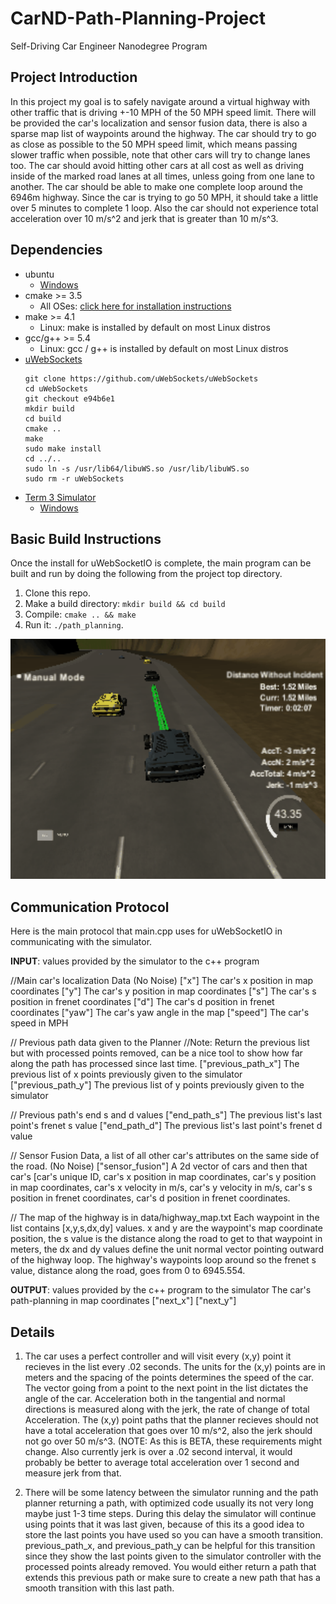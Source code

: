 # CarND-Path-Planning-Project
Self-Driving Car Engineer Nanodegree Program
  

## Project Introduction
In this project my goal is to safely navigate around a virtual highway with other traffic that is driving +-10 MPH of the 50 MPH speed limit. There will be provided the car's localization and sensor fusion data, there is also a sparse map list of waypoints around the highway. The car should try to go as close as possible to the 50 MPH speed limit, which means passing slower traffic when possible, note that other cars will try to change lanes too. The car should avoid hitting other cars at all cost as well as driving inside of the marked road lanes at all times, unless going from one lane to another. The car should be able to make one complete loop around the 6946m highway. Since the car is trying to go 50 MPH, it should take a little over 5 minutes to complete 1 loop. Also the car should not experience total acceleration over 10 m/s^2 and jerk that is greater than 10 m/s^3.




## Dependencies
* ubuntu
 	* [Windows](https://www.howtogeek.com/249966/how-to-install-and-use-the-linux-bash-shell-on-windows-10/)
* cmake >= 3.5
  * All OSes: [click here for installation instructions](https://cmake.org/install/)
* make >= 4.1
  * Linux: make is installed by default on most Linux distros
* gcc/g++ >= 5.4
  * Linux: gcc / g++ is installed by default on most Linux distros
* [uWebSockets](https://github.com/uWebSockets/uWebSockets)
	```
	git clone https://github.com/uWebSockets/uWebSockets 
	cd uWebSockets
	git checkout e94b6e1
	mkdir build
	cd build
	cmake ..
	make 
	sudo make install
	cd ../..
	sudo ln -s /usr/lib64/libuWS.so /usr/lib/libuWS.so
	sudo rm -r uWebSockets
	```
* [Term 3 Simulator](https://github.com/udacity/self-driving-car-sim/releases/tag/T3_v1.2)
	* [Windows](https://drive.google.com/open?id=1D8zMmW9VgCaqwCz6-U5NT-boZ0IqKYr-)


## Basic Build Instructions
Once the install for uWebSocketIO is complete, the main program can be built and run by doing the following from the project top directory.
1. Clone this repo.
2. Make a build directory: `mkdir build && cd build`
3. Compile: `cmake .. && make`
4. Run it: `./path_planning`.

<div align=center><img width="512" height="384" src="./Path-Planning-Project.gif"/></div>

## Communication Protocol

Here is the main protocol that main.cpp uses for uWebSocketIO in communicating with the simulator.

**INPUT**: values provided by the simulator to the c++ program


//Main car's localization Data (No Noise)
["x"] The car's x position in map coordinates
["y"] The car's y position in map coordinates
["s"] The car's s position in frenet coordinates
["d"] The car's d position in frenet coordinates
["yaw"] The car's yaw angle in the map
["speed"] The car's speed in MPH


// Previous path data given to the Planner
//Note: Return the previous list but with processed points removed, can be a nice tool to show how far along the path has processed since last time. 
["previous_path_x"] The previous list of x points previously given to the simulator
["previous_path_y"] The previous list of y points previously given to the simulator


// Previous path's end s and d values 
["end_path_s"] The previous list's last point's frenet s value
["end_path_d"] The previous list's last point's frenet d value


// Sensor Fusion Data, a list of all other car's attributes on the same side of the road. (No Noise)
["sensor_fusion"] A 2d vector of cars and then that car's [car's unique ID, car's x position in map coordinates, car's y position in map coordinates, car's x velocity in m/s, car's y velocity in m/s, car's s position in frenet coordinates, car's d position in frenet coordinates. 


// The map of the highway is in data/highway_map.txt
Each waypoint in the list contains  [x,y,s,dx,dy] values. x and y are the waypoint's map coordinate position, the s value is the distance along the road to get to that waypoint in meters, the dx and dy values define the unit normal vector pointing outward of the highway loop.
The highway's waypoints loop around so the frenet s value, distance along the road, goes from 0 to 6945.554.


**OUTPUT**: values provided by the c++ program to the simulator
The car's  path-planning  in map coordinates
["next_x"] 
["next_y"] 

## Details

1. The car uses a perfect controller and will visit every (x,y) point it recieves in the list every .02 seconds. The units for the (x,y) points are in meters and the spacing of the points determines the speed of the car. The vector going from a point to the next point in the list dictates the angle of the car. Acceleration both in the tangential and normal directions is measured along with the jerk, the rate of change of total Acceleration. The (x,y) point paths that the planner recieves should not have a total acceleration that goes over 10 m/s^2, also the jerk should not go over 50 m/s^3. (NOTE: As this is BETA, these requirements might change. Also currently jerk is over a .02 second interval, it would probably be better to average total acceleration over 1 second and measure jerk from that.

2. There will be some latency between the simulator running and the path planner returning a path, with optimized code usually its not very long maybe just 1-3 time steps. During this delay the simulator will continue using points that it was last given, because of this its a good idea to store the last points you have used so you can have a smooth transition. previous_path_x, and previous_path_y can be helpful for this transition since they show the last points given to the simulator controller with the processed points already removed. You would either return a path that extends this previous path or make sure to create a new path that has a smooth transition with this last path.
